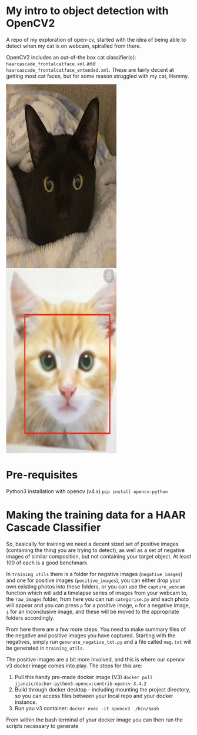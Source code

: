 # My intro to object detection with OpenCV2

A repo of my exploration of open-cv, started with the idea of being able to detect when my cat is on webcam, spiralled 
from there.

OpenCV2 includes an out-of-the box cat classifier(s): `haarcascade_frontalcatface.xml` and 
`haarcascade_frontalcatface_entended.xml`. These are fairly decent at getting most cat faces, but for some reason 
struggled with my cat, Hammy.

<img alt="Picture of my cat" height="500" src="readme_images/hammy.png?raw=true" title="Hammy" width="300"/>
<img alt="Picture of alternative feline" height="500" src="readme_images/generic_cat.png?raw=True" title="Hammy" width="300"/>

# Pre-requisites

Python3 installation with opencv (v4.x) `pip install opencv-python`

# Making the training data for a HAAR Cascade Classifier

So, basically for training we need a decent sized set of positive images (containing the thing you are trying to detect), 
as well as a set of negative images of similar composition, but not containing your target object. At least 100 of each 
is a good benchmark.

In `training utils` there is a folder for negative images (`negative_images`) and one for positive images 
(`positive_images`), you can either drop your own existing photos into these folders, or you can use the `capture_webcam` 
function which will add a timelapse series of images from your webcam to, the `raw_images` folder, from here you can run 
`categorise.py` and each photo will appear and you can press `p` for a positive image, `n` for a negative image, `i` for 
an inconclusive image, and these will be moved to the appropriate folders accordingly.

From here there are a few more steps. You need to make summary files of the negative and positive images you have captured.
Starting with the negatives, simply run `generate_negative_txt.py` and a file called `neg.txt` will be generated in 
`training_utils`.

The positive images are a bit more involved, and this is where our opencv v3 docker image comes into play. The steps for 
this are:

1. Pull this handy pre-made docker image (V3) `docker pull jjanzic/docker-python3-opencv:contrib-opencv-3.4.2`
2. Build through docker desktop - including mounting the project directory, so you can access files between your local repo 
and your docker instance.
3. Run you v3 container: `docker exec -it opencv3  /bin/bash` 

From within the bash terminal of your docker image you can then run the scripts necessary to generate